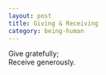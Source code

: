 ```yaml
---
layout: post
title: Giving & Receiving
category: being-human
---
```


Give gratefully;  
Receive generously.
